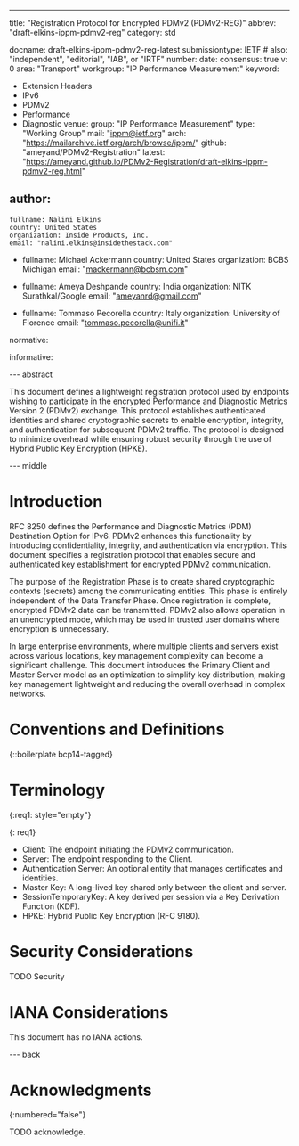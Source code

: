 ---
title: "Registration Protocol for Encrypted PDMv2 (PDMv2-REG)"
abbrev: "draft-elkins-ippm-pdmv2-reg"
category: std

docname: draft-elkins-ippm-pdmv2-reg-latest
submissiontype: IETF  # also: "independent", "editorial", "IAB", or "IRTF"
number:
date:
consensus: true
v: 0
area: "Transport"
workgroup: "IP Performance Measurement"
keyword:

 - Extension Headers
 - IPv6
 - PDMv2
 - Performance
 - Diagnostic
venue:
  group: "IP Performance Measurement"
  type: "Working Group"
  mail: "ippm@ietf.org"
  arch: "https://mailarchive.ietf.org/arch/browse/ippm/"
  github: "ameyand/PDMv2-Registration"
  latest: "https://ameyand.github.io/PDMv2-Registration/draft-elkins-ippm-pdmv2-reg.html"

author:
-

    fullname: Nalini Elkins
    country: United States
    organization: Inside Products, Inc.
    email: "nalini.elkins@insidethestack.com"

 -
    fullname: Michael Ackermann
    country: United States
    organization: BCBS Michigan
    email: "mackermann@bcbsm.com"

 -
    fullname: Ameya Deshpande
    country: India
    organization: NITK Surathkal/Google
    email: "ameyanrd@gmail.com"

 -
    fullname: Tommaso Pecorella
    country: Italy
    organization: University of Florence
    email: "tommaso.pecorella@unifi.it"

normative:

informative:


--- abstract

This document defines a lightweight registration protocol used by
endpoints wishing to participate in the encrypted Performance and
Diagnostic Metrics Version 2 (PDMv2) exchange. This protocol
establishes authenticated identities and shared cryptographic secrets
to enable encryption, integrity, and authentication for subsequent
PDMv2 traffic. The protocol is designed to minimize overhead while
ensuring robust security through the use of Hybrid Public Key
Encryption (HPKE).

--- middle

# Introduction

RFC 8250 defines the Performance and Diagnostic Metrics (PDM) Destination
Option for IPv6. PDMv2 enhances this functionality by introducing
confidentiality, integrity, and authentication via encryption. This document
specifies a registration protocol that enables secure and authenticated key
establishment for encrypted PDMv2 communication.

The purpose of the Registration Phase is to create shared cryptographic
contexts (secrets) among the communicating entities. This phase is entirely
independent of the Data Transfer Phase. Once registration is complete,
encrypted PDMv2 data can be transmitted. PDMv2 also allows operation in an
unencrypted mode, which may be used in trusted user domains where encryption
is unnecessary.

In large enterprise environments, where multiple clients and servers exist
across various locations, key management complexity can become a significant
challenge. This document introduces the Primary Client and Master Server
model as an optimization to simplify key distribution, making key management
lightweight and reducing the overall overhead in complex networks.

# Conventions and Definitions

{::boilerplate bcp14-tagged}

# Terminology

{:req1: style="empty"}

{: req1}
- Client: The endpoint initiating the PDMv2 communication.
- Server: The endpoint responding to the Client.
- Authentication Server: An optional entity that manages certificates and
identities.
- Master Key: A long-lived key shared only between the client and server.
- SessionTemporaryKey: A key derived per session via a Key Derivation
Function (KDF).
- HPKE: Hybrid Public Key Encryption (RFC 9180).

# Security Considerations

TODO Security


# IANA Considerations

This document has no IANA actions.


--- back

# Acknowledgments
{:numbered="false"}

TODO acknowledge.
